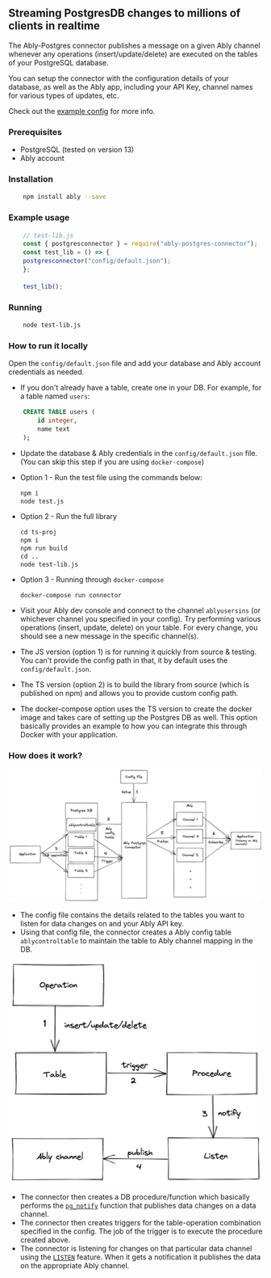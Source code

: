 ## Streaming PostgresDB changes to millions of clients in realtime

The Ably-Postgres connector publishes a message on a given Ably channel whenever any operations (insert/update/delete) are executed on the tables of your PostgreSQL database.

You can setup the connector with the configuration details of your database, as well as the Ably app, including your API Key, channel names for various types of updates, etc.

Check out the [example config](config/default.json) for more info.

### Prerequisites

- PostgreSQL (tested on version 13)
- Ably account

### Installation

```sh
    npm install ably --save
```

### Example usage

```javascript
    // test-lib.js
    const { postgresconnector } = require("ably-postgres-connector");
    const test_lib = () => {
    postgresconnector("config/default.json");
    };

    test_lib();
```

### Running

```sh
    node test-lib.js
```

### How to run it locally

Open the `config/default.json` file and add your database and Ably account credentials as needed.

- If you don't already have a table, create one in your DB. For example, for a table named `users`:

```sql
    CREATE TABLE users (
        id integer,
        name text
    );
```

- Update the database & Ably credentials in the `config/default.json` file. (You can skip this step if you are using `docker-compose`)

- Option 1 - Run the test file using the commands below:

  ```
  npm i
  node test.js
  ```

- Option 2 - Run the full library

  ```
  cd ts-proj
  npm i
  npm run build
  cd ..
  node test-lib.js
  ```

- Option 3 - Running through `docker-compose`

  ```
  docker-compose run connector
  ```

- Visit your Ably dev console and connect to the channel `ablyusersins` (or whichever channel you specified in your config). Try performing various operations (insert, update, delete) on your table. For every change, you should see a new message in the specific channel(s).

- The JS version (option 1) is for running it quickly from source & testing. You can't provide the config path in that, it by default uses the `config/default.json`.

- The TS version (option 2) is to build the library from source (which is published on npm) and allows you to provide custom config path.

- The docker-compose option uses the TS version to create the docker image and takes care of setting up the Postgres DB as well. This option basically provides an example to how you can integrate this through Docker with your application.

### How does it work?

![Overall Flow Diagram](./ably-postgres-connector-2.png)

- The config file contains the details related to the tables you want to listen for data changes on and your Ably API key.
- Using that config file, the connector creates a Ably config table `ablycontroltable` to maintain the table to Ably channel mapping in the DB.

![Internal Flow Diagram](./ably-postgres-connector-1.png)

- The connector then creates a DB procedure/function which basically performs the [`pg_notify`](https://www.postgresql.org/docs/current/sql-notify.html) function that publishes data changes on a data channel.
- The connector then creates triggers for the table-operation combination specified in the config. The job of the trigger is to execute the procedure created above.
- The connector is listening for changes on that particular data channel using the [`LISTEN`](https://www.postgresql.org/docs/current/sql-listen.html) feature. When it gets a notification it publishes the data on the appropriate Ably channel.
